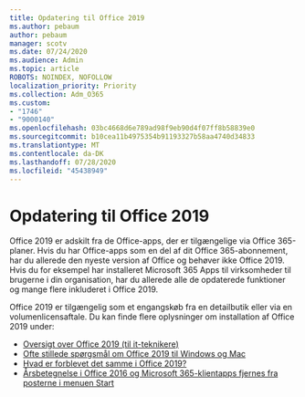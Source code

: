 ```yaml
---
title: Opdatering til Office 2019
ms.author: pebaum
author: pebaum
manager: scotv
ms.date: 07/24/2020
ms.audience: Admin
ms.topic: article
ROBOTS: NOINDEX, NOFOLLOW
localization_priority: Priority
ms.collection: Adm_O365
ms.custom:
- "1746"
- "9000140"
ms.openlocfilehash: 03bc4668d6e789ad98f9eb90d4f07ff8b58839e0
ms.sourcegitcommit: b10cea11b4975354b91193327b58aa4740d34833
ms.translationtype: MT
ms.contentlocale: da-DK
ms.lasthandoff: 07/28/2020
ms.locfileid: "45438949"
---
```

# <a name="update-to-office-2019"></a>Opdatering til Office 2019

Office 2019 er adskilt fra de Office-apps, der er tilgængelige via Office 365-planer. Hvis du har Office-apps som en del af dit Office 365-abonnement, har du allerede den nyeste version af Office og behøver ikke Office 2019. Hvis du for eksempel har installeret Microsoft 365 Apps til virksomheder til brugerne i din organisation, har du allerede alle de opdaterede funktioner og mange flere inkluderet i Office 2019.

Office 2019 er tilgængelig som et engangskøb fra en detailbutik eller via en volumenlicensaftale. Du kan finde flere oplysninger om installation af Office 2019 under:  

- [Oversigt over Office 2019 (til it-teknikere)](https://docs.microsoft.com/deployoffice/office2019/overview)  
- [Ofte stillede spørgsmål om Office 2019 til Windows og Mac](https://support.microsoft.com/help/4133312)  
- [Hvad er forblevet det samme i Office 2019?](https://docs.microsoft.com/deployoffice/office2019/overview#whats-stayed-the-same-in-office-2019)  
- [Årsbetegnelse i Office 2016 og Microsoft 365-klientapps fjernes fra posterne i menuen Start](https://support.office.com/article/8fe5e052-76d2-49de-af30-2e84ed3da907?wt.mc_id=Alchemy_ClientDIA)